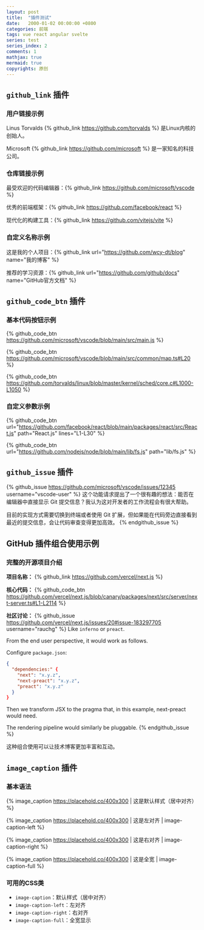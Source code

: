 ```yaml
---
layout: post
title:  "插件测试"
date:   2000-01-02 00:00:00 +0800
categories: 前端
tags: vue react angular svelte
series: test
series_index: 2
comments: 1
mathjax: true
mermaid: true
copyrights: 原创
---
```


## `github_link` 插件

### 用户链接示例

Linus Torvalds {% github_link https://github.com/torvalds %} 是Linux内核的创始人。

Microsoft {% github_link https://github.com/microsoft %} 是一家知名的科技公司。

### 仓库链接示例

最受欢迎的代码编辑器：{% github_link https://github.com/microsoft/vscode %}

优秀的前端框架：{% github_link https://github.com/facebook/react %}

现代化的构建工具：{% github_link https://github.com/vitejs/vite %}

### 自定义名称示例

这是我的个人项目：{% github_link url="https://github.com/wcy-dt/blog" name="我的博客" %}

推荐的学习资源：{% github_link url="https://github.com/github/docs" name="GitHub官方文档" %}

## `github_code_btn` 插件

### 基本代码按钮示例

{% github_code_btn https://github.com/microsoft/vscode/blob/main/src/main.js %}

{% github_code_btn https://github.com/microsoft/vscode/blob/main/src/common/map.ts#L20 %}

{% github_code_btn https://github.com/torvalds/linux/blob/master/kernel/sched/core.c#L1000-L1050 %}

### 自定义参数示例

{% github_code_btn url="https://github.com/facebook/react/blob/main/packages/react/src/React.js" path="React.js" lines="L1-L30" %}

{% github_code_btn url="https://github.com/nodejs/node/blob/main/lib/fs.js" path="lib/fs.js" %}

## `github_issue` 插件

{% github_issue https://github.com/microsoft/vscode/issues/12345 username="vscode-user" %}
这个功能请求提出了一个很有趣的想法：能否在编辑器中直接显示 Git 提交信息？我认为这对开发者的工作流程会有很大帮助。

目前的实现方式需要切换到终端或者使用 Git 扩展，但如果能在代码旁边直接看到最近的提交信息，会让代码审查变得更加高效。
{% endgithub_issue %}

## GitHub 插件组合使用示例

### 完整的开源项目介绍

**项目名称：** {% github_link https://github.com/vercel/next.js %}

**核心代码：** {% github_code_btn https://github.com/vercel/next.js/blob/canary/packages/next/src/server/next-server.ts#L1-L2114 %}

**社区讨论：**
{% github_issue https://github.com/vercel/next.js/issues/20#issue-183297705 username="rauchg" %}
Like `inferno` or `preact`.

From the end user perspective, it would work as follows.

Configure `package.json`:

```json
{
  "dependencies:" {
    "next": "x.y.z",
    "next-preact": "x.y.z",
    "preact": "x.y.z"
  }
}
```

Then we transform JSX to the pragma that, in this example, next-preact would need.

The rendering pipeline would similarly be pluggable.
{% endgithub_issue %}

这种组合使用可以让技术博客更加丰富和互动。

## `image_caption` 插件

### 基本语法

{% image_caption https://placehold.co/400x300 | 这是默认样式（居中对齐） %}

{% image_caption https://placehold.co/400x300 | 这是左对齐 | image-caption-left %}

{% image_caption https://placehold.co/400x300 | 这是右对齐 | image-caption-right %}

{% image_caption https://placehold.co/400x300 | 这是全宽 | image-caption-full %}

### 可用的CSS类

- `image-caption`：默认样式（居中对齐）
- `image-caption-left`：左对齐
- `image-caption-right`：右对齐
- `image-caption-full`：全宽显示
